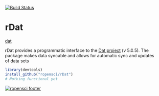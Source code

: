 
[![Build Status](https://travis-ci.org/ropensci/rDat.svg)](https://travis-ci.org/ropensci/rDat)

# rDat
[dat](http://i.imgur.com/1iD2dEx.png)  

rDat provides a programmatic interface to the [Dat project](https://github.com/maxogden/) (v 5.0.5). The package makes data syncable and allows for automatic sync and updates of data sets


```r
library(devtools)
install_github("ropensci/rDat")
# Nothing functional yet
```

[![ropensci footer](http://ropensci.org/public_images/github_footer.png)](http://ropensci.org)
